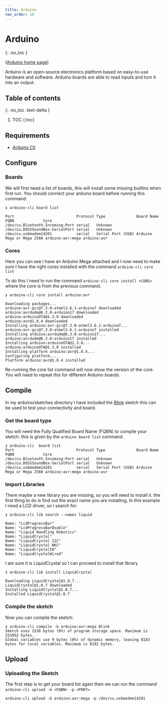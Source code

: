 ```yaml
---
title: Arduino 
nav_order: 10
---
```


# Arduino 
{: .no_toc }

([Arduino home page](https://www.arduino.cc/))

Arduino is an open-source electronics platform based on easy-to-use hardware and software. Arduino boards are able to read inputs and turn it into an output.

## Table of contents
{: .no_toc .text-delta }

1. TOC
{:toc}

## Requirements

 * [Arduino ClI ](https://arduino.github.io/arduino-cli/0.20/installation/)

## Configure

### Boards
We will first need a list of boards, this will install some  missing builtins when first run. You should connect your arduino board before running this command:

```
❯ arduino-cli board list

Port                            Protocol Type              Board Name                FQBN             Core
/dev/cu.Bluetooth-Incoming-Port serial   Unknown
/dev/cu.DOSSSoundBox-SerialPort serial   Unknown
/dev/cu.usbmodem14201           serial   Serial Port (USB) Arduino Mega or Mega 2560 arduino:avr:mega arduino:avr
```

### Cores
Here you can see I have an Arduino Mega attached and I now need to make sure I have the right cores installed with the command ```arduino-cli core list```

To do this I need to run the command `arduino-cli core install <CORE>` where the core is from the previous command.

```
❯ arduino-cli core install arduino:avr

Downloading packages...
arduino:avr-gcc@7.3.0-atmel3.6.1-arduino7 downloaded
arduino:avrdude@6.3.0-arduino17 downloaded
arduino:arduinoOTA@1.3.0 downloaded
arduino:avr@1.8.4 downloaded
Installing arduino:avr-gcc@7.3.0-atmel3.6.1-arduino7...
arduino:avr-gcc@7.3.0-atmel3.6.1-arduino7 installed
Installing arduino:avrdude@6.3.0-arduino17...
arduino:avrdude@6.3.0-arduino17 installed
Installing arduino:arduinoOTA@1.3.0...
arduino:arduinoOTA@1.3.0 installed
Installing platform arduino:avr@1.8.4...
Configuring platform....
Platform arduino:avr@1.8.4 installed
```

Re-running the core list command will now show the version of the core. You will need to repeat this for different Arduino boards.

## Compile

In my arduino/sketches directory I have included the [Blink](https://www.arduino.cc/en/Tutorial/BuiltInExamples/Blink) sketch this can be used to test your connectivity and board.

### Get the board type
You will need the Fully Qualified Board Name (FQBN) to compile your sketch. this is given by the ```arduino board list``` command.

```
❯ arduino-cli  board list
Port                            Protocol Type              Board Name                FQBN             Core
/dev/cu.Bluetooth-Incoming-Port serial   Unknown
/dev/cu.DOSSSoundBox-SerialPort serial   Unknown
/dev/cu.usbmodem14201           serial   Serial Port (USB) Arduino Mega or Mega 2560 arduino:avr:mega arduino:avr
```


### Import Libraries

There maybe a new library you are missing, so you will need to install it. the first thing to do is find out the exact name you are installing, In this example I need a LCD driver, so I search for:

```
❯ arduino-cli lib search --names liquid

Name: "LcdProgressBar"
Name: "LcdProgressBarDouble"
Name: "Liquid Handling Robotics"
Name: "LiquidCrystal"
Name: "LiquidCrystal I2C"
Name: "LiquidCrystal NKC"
Name: "LiquidCrystalIO"
Name: "LiquidCrystalWired"
```

I am sure it is LiquidCrystal so I can proceed to install that library

```
❯ arduino-cli lib install LiquidCrystal

Downloading LiquidCrystal@1.0.7...
LiquidCrystal@1.0.7 downloaded
Installing LiquidCrystal@1.0.7...
Installed LiquidCrystal@1.0.7
```

### Compile the sketch

Now you can compile the sketch: 

```
❯ arduino-cli compile -b arduino:avr:mega Blink
Sketch uses 1536 bytes (0%) of program storage space. Maximum is 253952 bytes.
Global variables use 9 bytes (0%) of dynamic memory, leaving 8183 bytes for local variables. Maximum is 8192 bytes.
```

## Upload

### Uploading the Sketch
The first step is to get your board list again then we can run the command ```arduino-cli upload -b <FQBN> -p <PORT>```.

```
arduino-cli upload -b arduino:avr:mega -p /dev/cu.usbmodem14201
```




